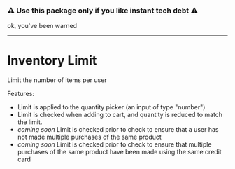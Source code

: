 ### :warning: Use this package only if you like instant tech debt :warning:
ok, you've been warned

---
# Inventory Limit
Limit the number of items per user

Features:

* Limit is applied to the quantity picker (an input of type "number")
* Limit is checked when adding to cart, and quantity is reduced to match the limit.
* *coming soon* Limit is checked prior to check to ensure that a user has not made
multiple purchases of the same product
* *coming soon* Limit is checked prior to check to ensure that multiple purchases
of the same product have been made using the same credit card
